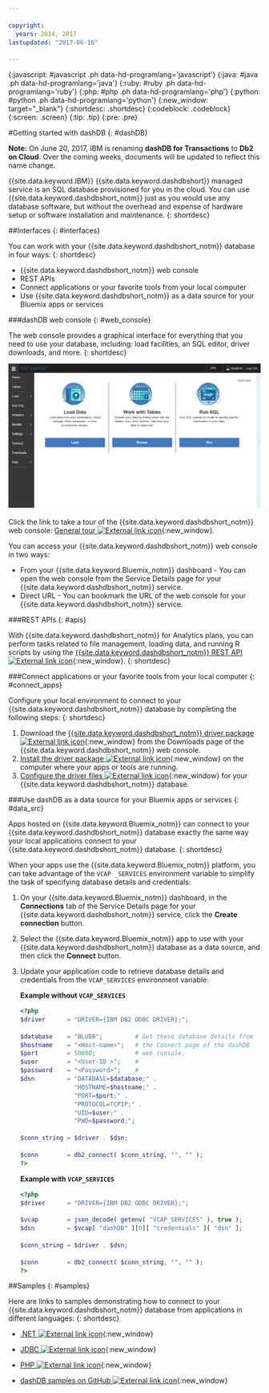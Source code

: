 ```yaml
---

copyright:
  years: 2014, 2017
lastupdated: "2017-06-16"

---
```


<!-- Attribute definitions --> 
{:javascript: #javascript .ph data-hd-programlang='javascript'}
{:java: #java .ph data-hd-programlang='java'}
{:ruby: #ruby .ph data-hd-programlang='ruby'}
{:php: #php .ph data-hd-programlang='php'}
{:python: #python .ph data-hd-programlang='python'}
{:new_window: target="_blank"}
{:shortdesc: .shortdesc}
{:codeblock: .codeblock}
{:screen: .screen}
{:tip: .tip}
{:pre: .pre}

#Getting started with dashDB
{: #dashDB}

<b>Note:</b> On June 20, 2017, IBM is renaming <b>dashDB for Transactions</b> to <b>Db2 on Cloud</b>. Over the coming weeks, documents will be updated to reflect this name change.

{{site.data.keyword.IBM}} {{site.data.keyword.dashdbshort}} managed service is an SQL database provisioned for you in the cloud. You can use {{site.data.keyword.dashdbshort_notm}} just as you would use any database software, but without the overhead and expense of hardware setup or software installation and maintenance. 
{: shortdesc}

##Interfaces
{: #interfaces}

You can work with your {{site.data.keyword.dashdbshort_notm}} database in four ways:
{: shortdesc}

   * {{site.data.keyword.dashdbshort_notm}} web console
   * REST APIs
   * Connect applications or your favorite tools from your local computer
   * Use {{site.data.keyword.dashdbshort_notm}} as a data source for your Bluemix apps or services

###dashDB web console
{: #web_console}

The web console provides a graphical interface for everything that you need to use your database, including: load facilities, an SQL editor, driver downloads, and more.
{: shortdesc}

![View of {{site.data.keyword.dashdbshort_notm}} web console dashboard page](images/console_v1.jpg)
<!-- ![View of {{site.data.keyword.dashdbshort_notm}} web console dashboard page](images/console_v2.jpg) -->

Click the link to take a tour of the {{site.data.keyword.dashdbshort_notm}} web console: [General tour ![External link icon](../../icons/launch-glyph.svg "External link icon")](http://ibm.biz/dashdb-general-quick-tour){:new_window}.

You can access your {{site.data.keyword.dashdbshort_notm}} web console in two ways:
   * From your {{site.data.keyword.Bluemix_notm}} dashboard - You can open the web console from the Service Details page for your {{site.data.keyword.dashdbshort_notm}} service.
   * Direct URL - You can bookmark the URL of the web console for your {{site.data.keyword.dashdbshort_notm}} service.

###REST APIs
{: #apis}

With {{site.data.keyword.dashdbshort_notm}} for Analytics plans, you can perform tasks related to file management, loading data, and running R scripts by using the [{{site.data.keyword.dashdbshort_notm}} REST API ![External link icon](../../icons/launch-glyph.svg "External link icon")](http://ibm.biz/dashdb-api){:new_window}.
{: shortdesc}

###Connect applications or your favorite tools from your local computer
{: #connect_apps}

Configure your local environment to connect to your {{site.data.keyword.dashdbshort_notm}} database by completing the following steps:
{: shortdesc}

1. Download the [{{site.data.keyword.dashdbshort_notm}} driver package ![External link icon](../../icons/launch-glyph.svg "External link icon")](https://www.ibm.com/support/knowledgecenter/SS6NHC/com.ibm.swg.im.dashdb.doc/connecting/connect_driver_package.html){:new_window} from the Downloads page of the {{site.data.keyword.dashdbshort_notm}} web console.
2. [Install the driver package ![External link icon](../../icons/launch-glyph.svg "External link icon")](https://www.ibm.com/support/knowledgecenter/SS6NHC/com.ibm.swg.im.dashdb.doc/connecting/connect_driver_package_install.html){:new_window} on the computer where your apps or tools are running.
3. [Configure the driver files ![External link icon](../../icons/launch-glyph.svg "External link icon")](https://www.ibm.com/support/knowledgecenter/en/SS6NHC/com.ibm.swg.im.dashdb.doc/connecting/connect_driver_package_config.html){:new_window} for your {{site.data.keyword.dashdbshort_notm}} database.

###Use dashDB as a data source for your Bluemix apps or services
{: #data_src}

Apps hosted on {{site.data.keyword.Bluemix_notm}} can connect to your {{site.data.keyword.dashdbshort_notm}} database exactly the same way your local applications connect to your {{site.data.keyword.dashdbshort_notm}} database.
{: shortdesc}

When your apps use the {{site.data.keyword.Bluemix_notm}} platform, you can take advantage of the `VCAP _SERVICES` environment variable to simplify the task of specifying database details and credentials:
1. On your {{site.data.keyword.Bluemix_notm}} dashboard, in the **Connections** tab of the Service Details page for your {{site.data.keyword.dashdbshort_notm}} service, click the **Create connection** button.
2. Select the {{site.data.keyword.Bluemix_notm}} app to use with your {{site.data.keyword.dashdbshort_notm}} database as a data source, and then click the **Connect** button.
3. Update your application code to retrieve database details and credentials from the `VCAP_SERVICES` environment variable:

    **Example without `VCAP_SERVICES`**

    ```php
    <?php
    $driver      = "DRIVER={IBM DB2 ODBC DRIVER};";

    $database    = "BLUDB";         # Get these database details from
    $hostname    = "<Host-name>";   # the Connect page of the dashDB
    $port        = 50000;           # web console.
    $user        = "<User-ID >";    #
    $password    = "<Password>";    #
    $dsn         = "DATABASE=$database;" .
                   "HOSTNAME=$hostname;" .
                   "PORT=$port;" .
                   "PROTOCOL=TCPIP;" .
                   "UID=$user;" .
                   "PWD=$password;";

    $conn_string = $driver . $dsn;

    $conn        = db2_connect( $conn_string, "", "" );
    ?>
    ```

    **Example with `VCAP_SERVICES`**

    ```php
    <?php
    $driver      = "DRIVER={IBM DB2 ODBC DRIVER};";

    $vcap        = json_decode( getenv( "VCAP_SERVICES" ), true );
    $dsn         = $vcap[ "dashDB" ][0][ "credentials" ][ "dsn" ];

    $conn_string = $driver . $dsn;
                                   
    $conn        = db2_connect( $conn_string, "", "" );
    ?>
    ```

##Samples
{: #samples}

Here are links to samples demonstrating how to connect to your {{site.data.keyword.dashdbshort_notm}} database from applications in different languages:
{: shortdesc}

   * [.NET ![External link icon](../../icons/launch-glyph.svg "External link icon")](https://www.ibm.com/support/knowledgecenter/SS6NHC/com.ibm.swg.im.dashdb.doc/connecting/connect_connecting__net_applications.html){:new_window}
<!-- * [JAVA ![External link icon](../../icons/launch-glyph.svg "External link icon")](https://www.ibm.com/support/knowledgecenter/SS6NHC/com.ibm.swg.im.dashdb.doc/connecting/connect_connecting_java.html){:new_window} -->
   * [JDBC ![External link icon](../../icons/launch-glyph.svg "External link icon")](https://www.ibm.com/support/knowledgecenter/SS6NHC/com.ibm.swg.im.dashdb.doc/connecting/connect_connecting_jdbc_applications.html){:new_window}
<!-- * [Node.js ![External link icon](../../icons/launch-glyph.svg "External link icon")](https://www.ibm.com/support/knowledgecenter/SS6NHC/com.ibm.swg.im.dashdb.doc/connecting/connect_connecting_nodejs.html){:new_window} -->
   * [PHP ![External link icon](../../icons/launch-glyph.svg "External link icon")](https://www.ibm.com/support/knowledgecenter/SS6NHC/com.ibm.swg.im.dashdb.doc/connecting/connect_connecting_php.html){:new_window}
<!-- * [Python ![External link icon](../../icons/launch-glyph.svg "External link icon")](https://www.ibm.com/support/knowledgecenter/SS6NHC/com.ibm.swg.im.dashdb.doc/connecting/connect_connecting_python.html){:new_window} -->
   * [dashDB samples on GitHub ![External link icon](../../icons/launch-glyph.svg "External link icon")](https://github.com/IBM-Bluemix/dashdb-nodejs-helloworld){:new_window}


